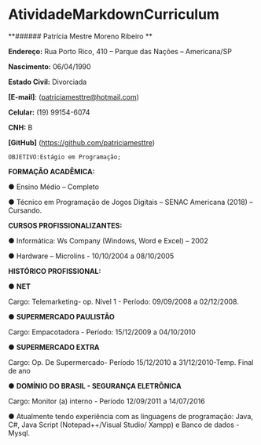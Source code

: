 # AtividadeMarkdownCurriculum

**###### Patrícia Mestre Moreno Ribeiro **

**Endereço:** Rua Porto Rico, 410 – Parque das Nações – Americana/SP

**Nascimento:** 06/04/1990

**Estado Civil:** Divorciada

**[E-mail]**: (patriciamesttre@hotmail.com)

**Celular:** (19) 99154-6074

**CNH:** B

**[GitHub]** (https://github.com/patriciamesttre)

```
OBJETIVO:Estágio em Programação;
```

**FORMAÇÃO ACADÊMICA:**

● Ensino Médio – Completo

● Técnico em Programação de Jogos Digitais – SENAC Americana (2018) – Cursando.

**CURSOS PROFISSIONALIZANTES:**

● Informática: Ws Company (Windows, Word e Excel) – 2002

● Hardware – Microlins - 10/10/2004 a 08/10/2005

**HISTÓRICO PROFISSIONAL:**

● **NET**

Cargo: Telemarketing- op. Nível 1 - Período: 09/09/2008 a 02/12/2008.

● **SUPERMERCADO PAULISTÃO**

Cargo: Empacotadora - Período: 15/12/2009 a 04/10/2010

● **SUPERMERCADO EXTRA**

Cargo: Op. De Supermercado- Período 15/12/2010 a 31/12/2010-Temp. Final de ano

● **DOMÍNIO DO BRASIL - SEGURANÇA ELETRÔNICA**

Cargo: Monitor (a) interno - Período 12/09/2011 a 14/07/2016

● Atualmente tendo experiência com as linguagens de programação: Java, C#, Java Script (Notepad++/Visual Studio/ Xampp) e Banco de dados - Mysql.
